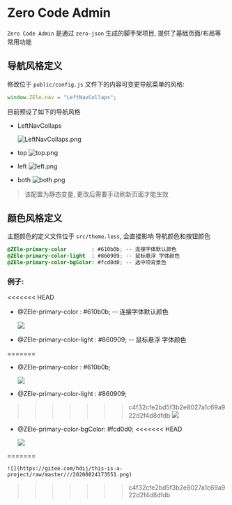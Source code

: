 # Zero Code Admin

`Zero Code Admin` 是通过 `zero-json` 生成的脚手架项目, 提供了基础页面/布局等常用功能

## 导航风格定义

修改位于 `public/config.js` 文件下的内容可变更导航菜单的风格:

```javascript
window.ZEle.nav = "LeftNavCollaps";
```

目前预设了如下的导航风格

- LeftNavCollaps 
	
	![LeftNavCollaps.png](https://gitee.com/hdij/this-is-a-project/raw/master///20200824184541.png)
	
- top
	![top.png](https://cdn.jsdelivr.net/gh/h89916300/this-is-a-project/1598256352452-1598256352443-top.png)
	
- left
	![left.png](https://gitee.com/hdij/this-is-a-project/raw/master///20200824171054.png)

- both
	![both.png](https://gitee.com/hdij/this-is-a-project/raw/master///20200824171218.png)

> 该配置为静态变量, 更改后需要手动刷新页面才能生效

## 颜色风格定义

主题颜色的定义文件位于 `src/theme.less`, 会直接影响 导航颜色和按钮颜色

```css
@ZEle-primary-color        : #610b0b; -- 连接字体默认颜色
@ZEle-primary-color-light  : #860909; -- 鼠标悬浮 字体颜色
@ZEle-primary-color-bgColor: #fcd0d0; -- 选中项背景色
```
### 例子:
<<<<<<< HEAD
- @ZEle-primary-color        : #610b0b; -- 连接字体默认颜色
  
	![](https://gitee.com/hdij/this-is-a-project/raw/master///20200824172729.png)
  
- @ZEle-primary-color-light  : #860909; -- 鼠标悬浮 字体颜色
  
=======
- @ZEle-primary-color        : #610b0b; 
   
	![](https://gitee.com/hdij/this-is-a-project/raw/master///20200824172729.png)

- @ZEle-primary-color-light  : #860909; 
   
>>>>>>> c4f32cfe2bd5f3b2e8027a1c69a922d2f4d8dfdb
	![](https://gitee.com/hdij/this-is-a-project/raw/master///20200824173327.png)
  
- @ZEle-primary-color-bgColor: #fcd0d0;
<<<<<<< HEAD
  
	![](https://gitee.com/hdij/this-is-a-project/raw/master///20200824173551.png)
  
=======
   
	![](https://gitee.com/hdij/this-is-a-project/raw/master///20200824173551.png)
>>>>>>> c4f32cfe2bd5f3b2e8027a1c69a922d2f4d8dfdb
